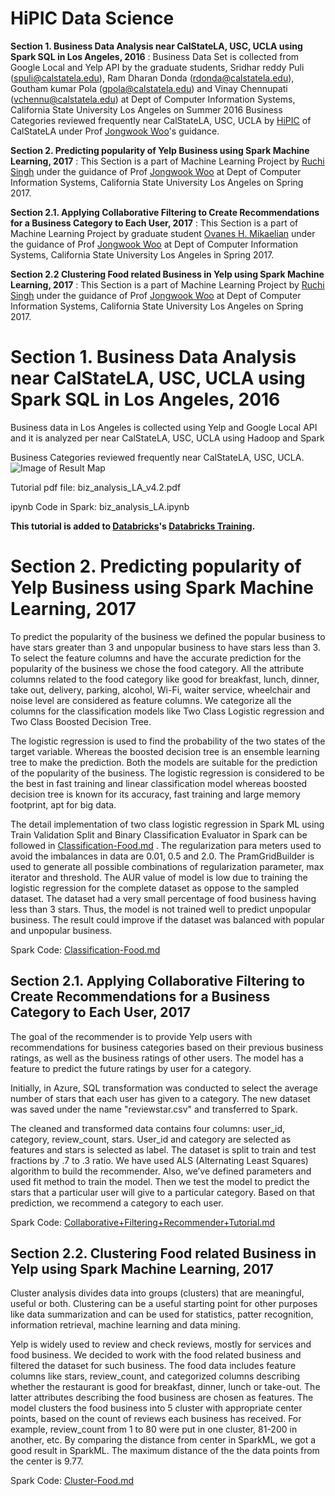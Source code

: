 # HiPIC Data Science

**Section 1. Business Data Analysis near CalStateLA, USC, UCLA using Spark SQL in Los Angeles, 2016**
: Business Data Set is collected from Google Local and Yelp API by the graduate students, Sridhar reddy Puli (spuli@calstatela.edu), Ram Dharan Donda (rdonda@calstatela.edu), Goutham kumar Pola (gpola@calstatela.edu) and Vinay Chennupati (vchennu@calstatela.edu) at Dept of Computer Information Systems, California State University Los Angeles on Summer 2016
Business Categories reviewed frequently near CalStateLA, USC, UCLA by [HiPIC](http://web.calstatela.edu/centers/hipic/) of CalStateLA under Prof [Jongwook Woo](http://web.calstatela.edu/faculty/jwoo5/)'s guidance.

**Section 2. Predicting popularity of Yelp Business using Spark Machine Learning, 2017**
: This Section is a part of Machine Learning Project by [Ruchi Singh](https://www.linkedin.com/in/ruchi-singh-68015945/) under the guidance of Prof [Jongwook Woo](http://web.calstatela.edu/faculty/jwoo5/) at Dept of Computer Information Systems, California State University Los Angeles on Spring 2017.

**Section 2.1. Applying Collaborative Filtering to Create Recommendations for a Business Category to Each User, 2017**
: This Section is a part of Machine Learning Project by graduate student [Ovanes H. Mikaelian](https://www.linkedin.com/in/hovik-mikaelian-93a257a3/) under the guidance of Prof [Jongwook Woo](http://web.calstatela.edu/faculty/jwoo5/) at Dept of Computer Information Systems, California State University Los Angeles in Spring 2017.

**Section 2.2 Clustering Food related Business in Yelp using Spark Machine Learning, 2017**
: This Section is a part of Machine Learning Project by [Ruchi Singh](https://www.linkedin.com/in/ruchi-singh-68015945/) under the guidance of Prof [Jongwook Woo](http://web.calstatela.edu/faculty/jwoo5/) at Dept of Computer Information Systems, California State University Los Angeles on Spring 2017.

# Section 1. Business Data Analysis near CalStateLA, USC, UCLA using Spark SQL in Los Angeles, 2016
Business data in Los Angeles is collected using Yelp and Google Local API and it is analyzed per near CalStateLA, USC, UCLA using Hadoop and Spark

Business Categories reviewed frequently near CalStateLA, USC, UCLA.
![Image of Result Map](https://github.com/hipic/biz_data_LA/blob/master/nearCampusBizSchools.JPG)

Tutorial pdf file: biz_analysis_LA_v4.2.pdf

ipynb Code in Spark: biz_analysis_LA.ipynb

**This tutorial is added to [Databricks](http://www.databricks.com)'s [Databricks Training](https://docs.databricks.com/spark/latest/training/cal-state-la-biz-data-la.html).**

# Section 2. Predicting popularity of Yelp Business using Spark Machine Learning, 2017

To predict the popularity of the business we defined the popular business to have stars greater than 3 and unpopular business to have stars less than 3. To select the feature columns and have the accurate prediction for the popularity of the business we chose the food category. All the attribute columns related to the food category like good for breakfast, lunch, dinner, take out, delivery, parking, alcohol, Wi-Fi, waiter service, wheelchair and noise level are considered as feature columns. We categorize all the columns for the classification models like Two Class Logistic regression and Two Class Boosted Decision Tree.

The logistic regression is used to find the probability of the two states of the target variable. Whereas the boosted decision tree is an ensemble learning tree to make the prediction. Both the models are suitable for the prediction of the popularity of the business. The logistic regression is considered to be the best in fast training and linear classification model whereas boosted decision tree is known for its accuracy, fast training and large memory footprint, apt for big data.

The detail implementation of two class logistic regression in Spark ML using Train Validation Split and Binary Classification Evaluator in Spark can be followed in [Classification-Food.md](https://github.com/hipic/biz_data_LA/blob/master/Spark%20ML-%20Classification/Classification-Food.md) . The regularization para meters used to avoid the imbalances in data are 0.01, 0.5 and 2.0. The PramGridBuilder is used to generate all possible combinations of regularization parameter, max iterator and threshold. The AUR value of model is low due to training the logistic regression for the complete dataset as oppose to the sampled dataset. The dataset had a very small percentage of food business having less than 3 stars. Thus, the model is not trained well to predict unpopular business. The result could improve if the dataset was balanced with popular and unpopular business.

Spark Code: [Classification-Food.md](https://github.com/hipic/biz_data_LA/blob/master/Spark%20ML-%20Classification/Classification-Food.md)

## Section 2.1. Applying Collaborative Filtering to Create Recommendations for a Business Category to Each User, 2017

The goal of the recommender is to provide Yelp users with recommendations for business categories based on their previous business ratings, as well as the business ratings of other users. The model has a feature to predict the future ratings by user for a category.

Initially, in Azure, SQL transformation was conducted to select the average number of stars that each user has given to a category. The new dataset was saved under the name "reviewstar.csv" and transferred to Spark.

The cleaned and transformed data contains four columns: user_id, category, review_count, stars. User_id and category are selected as features and stars is selected as label. The dataset is split to train and test fractions by .7 to .3 ratio. We have used ALS (Alternating Least Squares) algorithm to build the recommender. Also, we’ve defined parameters and used fit method to train the model. Then we test the model to predict the stars that a particular user will give to a particular category. Based on that prediction, we recommend a category to each user. 

Spark Code: [Collaborative+Filtering+Recommender+Tutorial.md](https://github.com/hipic/biz_data_LA/blob/master/Spark%20ML%20-%20Recommender/Collaborative%2BFiltering%2BRecommender%2BTutorial%20.md)

## Section 2.2. Clustering Food related Business in Yelp using Spark Machine Learning, 2017

Cluster analysis divides data into groups (clusters) that are meaningful, useful or both. Clustering can be a useful starting point for other purposes like data summarization and can be used for statistics, patter recognition, information retrieval, machine learning and data mining.

Yelp is widely used to review and check reviews, mostly for services and food business. We decided to work with the food related business and filtered the dataset for such business. The food data includes feature columns like stars, review_count, and categorized columns describing whether the restaurant is good for breakfast, dinner, lunch or take-out. The latter attributes describing the food business are chosen as features. The model clusters the food business into 5 cluster with appropriate center points, based on the count of reviews each business has received. For example, review_count from 1 to 80 were put in one cluster, 81-200 in another, etc. By comparing the distance from center in SparkML, we got a good result in SparkML. The maximum distance of the the data points from the center is 9.77.

Spark Code: [Cluster-Food.md](https://github.com/hipic/biz_data_LA/blob/master/Spark%20ML%20-%20Clustering/Cluster-Food.md)
